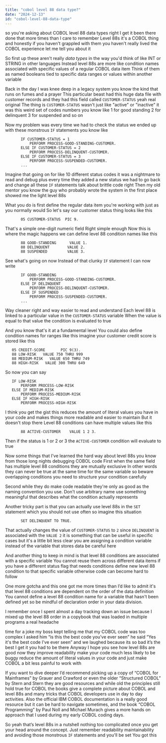 ```yaml
---
title: "cobol level 88 data type?"
date: "2024-12-13"
id: "cobol-level-88-data-type"
---
```


 so you're asking about COBOL level 88 data types right I get it been there done that more times than I care to remember Level 88s it's a COBOL thing and honestly if you haven't grappled with them you haven't really lived the COBOL experience let me tell you about it

So first up these aren't really *data types* in the way you'd think of like INT or STRING in other languages Instead level 88s are more like condition names associated with specific values of a regular COBOL data item Think of them as named booleans tied to specific data ranges or values within another variable

Back in the day I was knee deep in a legacy system you know the kind that runs on fumes and a prayer This particular beast had this huge data file with customer records and they had this field called `CUSTOMER-STATUS` yeah real original The thing is `CUSTOMER-STATUS` wasn't just like "active" or "inactive" it was this weird set of codes numbers you know like 1 for good standing 2 for delinquent 3 for suspended and so on

Now my problem was every time we had to check the status we ended up with these monstrous `IF` statements you know like

```cobol
       IF CUSTOMER-STATUS = 1
           PERFORM PROCESS-GOOD-STANDING-CUSTOMER.
       ELSE IF CUSTOMER-STATUS = 2
           PERFORM PROCESS-DELINQUENT-CUSTOMER.
       ELSE IF CUSTOMER-STATUS = 3
           PERFORM PROCESS-SUSPENDED-CUSTOMER.
       ...
```

Imagine that going on for like 10 different status codes it was a nightmare to read and debug plus every time they added a new status we had to go back and change all these `IF` statements talk about brittle code right Then my old mentor you know the guy who probably wrote the system in the first place showed me the light level 88s

What you do is first define the regular data item you're working with just as you normally would So let's say our customer status thing looks like this

```cobol
       05 CUSTOMER-STATUS  PIC 9.
```

That's a simple one-digit numeric field Right simple enough Now this is where the magic happens we can define level 88 condition names like this

```cobol
       88 GOOD-STANDING      VALUE 1.
       88 DELINQUENT        VALUE 2.
       88 SUSPENDED         VALUE 3.
```

See what's going on now Instead of that clunky `IF` statement I can now write

```cobol
       IF GOOD-STANDING
           PERFORM PROCESS-GOOD-STANDING-CUSTOMER.
       ELSE IF DELINQUENT
           PERFORM PROCESS-DELINQUENT-CUSTOMER.
       ELSE IF SUSPENDED
           PERFORM PROCESS-SUSPENDED-CUSTOMER.
       ...
```

Way cleaner right and way easier to read and understand Each level 88 is linked to a particular value in the `CUSTOMER-STATUS` variable When the value is equal to that value the condition is evaluated to true

And you know that's it at a fundamental level You could also define condition names for ranges like this imagine your customer credit score is stored like this

```cobol
   05 CREDIT-SCORE       PIC 9(3).
   88 LOW-RISK   VALUE 750 THRU 999
   88 MEDIUM-RISK   VALUE 650 THRU 749
   88 HIGH-RISK   VALUE 300 THRU 649
```

So now you can say

```cobol
   IF LOW-RISK
       PERFORM PROCESS-LOW-RISK
   ELSE IF MEDIUM-RISK
       PERFORM PROCESS-MEDIUM-RISK
   ELSE IF HIGH-RISK
       PERFORM PROCESS-HIGH-RISK
```

 I think you get the gist this reduces the amount of literal values you have in your code and makes things more readable and easier to maintain But it doesn't stop there Level 88 conditions can have multiple values like this

```cobol
       88 ACTIVE-CUSTOMER    VALUE 1 2 3.
```

Then if the status is 1 or 2 or 3 the `ACTIVE-CUSTOMER` condition will evaluate to true

Now some things that I've learned the hard way about level 88s you know from those long nights debugging COBOL code First when the same field has multiple level 88 conditions they are mutually exclusive In other words they can never be true at the same time for the same variable so beware overlapping conditions you need to structure your condition carefully

Second while they do make code readable they're only as good as the naming convention you use. Don't use arbitrary name use something meaningful that describes what the condition actually represents

Another tricky part is that you can actually use level 88s in the `SET` statement which you should not use often so imagine this situation

```cobol
       SET DELINQUENT TO TRUE.
```

That actually changes the value of `CUSTOMER-STATUS` to `2` since `DELINQUENT` is associated with the `VALUE 2` it is something that can be useful in specific cases but it's a little bit less clear you are assigning a condition variable instead of the variable that stores data be careful here

And another thing to keep in mind is that level 88 conditions are associated with a specific variable You cannot reuse them across different data items if you have a different status flag that needs conditions define new level 88 condition to that specific variable otherwise code can become hard to follow

One more gotcha and this one got me more times than I’d like to admit it's that level 88 conditions are dependent on the order of the data definition You cannot define a level 88 condition name for a variable that hasn't been defined yet so be mindful of declaration order in your data division.

I remember once I spent almost a day tracking down an issue because I mixed up the level 88 order in a copybook that was loaded in multiple programs a real headache

 time for a joke my boss kept telling me that my COBOL code was too complex I asked him “is this the best code you’ve ever seen” he said “Yes it's the best code I've ever seen” and we laughed because its so bad it’s the best I get it you had to be there Anyway I hope you see how level 88s are good now they improve readability make your code much less likely to be buggy reduce the amount of literal values in your code and just make COBOL a bit less painful to work with

If you want to dive deeper I’d recommend picking up a copy of “COBOL for Mainframes” by Grauer and Crawford or even the older “Structured COBOL” by Stern and Stern they are good resources and while old the principles still hold true for COBOL the books give a complete picture about COBOL and level 88s and many tricks that COBOL developers use in day to day activities. Also the official IBM COBOL documentation is a really good resource but it can be hard to navigate sometimes, and the book “COBOL Programming” by Paul Noll and Michael Murach gives a more hands on approach that I used during my early COBOL coding days.

So yeah that’s level 88s in a nutshell nothing too complicated once you get your head around the concept. Just remember readability maintainability and avoiding those monstrous `IF` statements and you'll be set You got this
